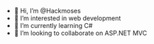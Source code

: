 - 👋 Hi, I’m @Hackmoses
- 👀 I’m interested in web development
- 🌱 I’m currently learning C# 
- 💞️ I’m looking to collaborate on ASP.NET MVC


<!---
Hackmoses/Hackmoses is a ✨ special ✨ repository because its `README.md` (this file) appears on your GitHub profile.
You can click the Preview link to take a look at your changes.
--->
